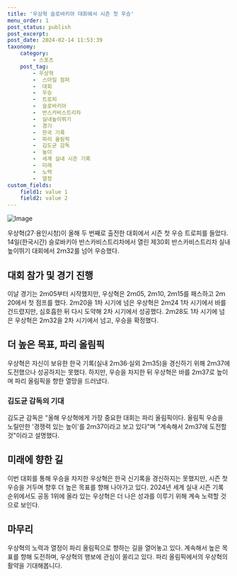 ```yaml
---
title: '우상혁 슬로바키아 대회에서 시즌 첫 우승'
menu_order: 1
post_status: publish
post_excerpt: 
post_date: 2024-02-14 11:53:39
taxonomy:
    category:
        - 스포츠
    post_tag:
        - 우상혁
        -  스마일 점퍼
        -  대회
        -  우승
        -  트로피
        -  슬로바키아
        -  반스카비스트리차
        -  실내높이뛰기
        -  경기
        -  한국 기록
        -  파리 올림픽
        -  김도균 감독
        -  높이
        -  세계 실내 시즌 기록
        -  미래
        -  노력
        -  열정
custom_fields:
    field1: value 1
    field2: value 2
---
```


![Image](https://imgnews.pstatic.net/image/425/2024/02/14/20240214073252021456cf2d78c681245156135_20240214073501418.jpg?type=w647)

우상혁(27·용인시청)이 올해 두 번째로 출전한 대회에서 시즌 첫 우승 트로피를 들었다. 14일(한국시간) 슬로바키아 반스카비스트리차에서 열린 제30회 반스카비스트리차 실내높이뛰기 대회에서 2ｍ32를 넘어 우승했다.
## 대회 참가 및 경기 진행
이날 경기는 2ｍ05부터 시작했지만, 우상혁은 2ｍ05, 2ｍ10, 2ｍ15를 패스하고 2ｍ20에서 첫 점프를 했다. 2ｍ20을 1차 시기에 넘은 우상혁은 2ｍ24 1차 시기에서 바를 건드렸지만, 심호흡한 뒤 다시 도약해 2차 시기에서 성공했다. 2ｍ28도 1차 시기에 넘은 우상혁은 2ｍ32을 2차 시기에서 넘고, 우승을 확정했다.
## 더 높은 목표, 파리 올림픽
우상혁은 자신이 보유한 한국 기록(실내 2ｍ36·실외 2ｍ35)을 경신하기 위해 2ｍ37에 도전했으나 성공하지는 못했다. 하지만, 우승을 차지한 뒤 우상혁은 바를 2ｍ37로 높이며 파리 올림픽을 향한 열망을 드러냈다.
### 김도균 감독의 기대
김도균 감독은 "올해 우상혁에게 가장 중요한 대회는 파리 올림픽이다. 올림픽 우승을 노릴만한 '경쟁력 있는 높이'를 2ｍ37이라고 보고 있다"며 "계속해서 2ｍ37에 도전할 것"이라고 설명했다.
## 미래에 향한 길
이번 대회를 통해 우승을 차지한 우상혁은 한국 신기록을 경신하지는 못했지만, 시즌 첫 우승을 거두며 향후 더 높은 목표를 향해 나아가고 있다. 2024년 세계 실내 시즌 기록 순위에서도 공동 1위에 올라 있는 우상혁은 더 나은 성과를 이루기 위해 계속 노력할 것으로 보인다.
## 마무리
우상혁의 노력과 열정이 파리 올림픽으로 향하는 길을 열어놓고 있다. 계속해서 높은 목표를 향해 도전하며, 우상혁의 행보에 관심이 쏠리고 있다. 파리 올림픽에서의 우상혁의 활약을 기대해봅니다.
